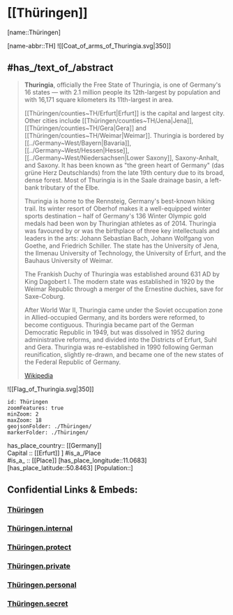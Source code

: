 ﻿---
has_id_wikidata: Q1205
location:
  - 50.8463
  - 11.0683
type: State
ISO3166-2: DE-TH
SpocWebEntityId: 36026
isDeleted: false
Confidential: public
tags:
  - geo/State
flag: "[[_Standards/WikiData/WD~flag of Thuringia]]"
head of government: "[[_Standards/WikiData/WD~Bodo Ramelow]]"
named after: "[[_Standards/WikiData/WD~Thuringii]]"
history of topic: "[[_Standards/WikiData/WD~history of Thuringia]]"
coat of arms: "[[_Standards/WikiData/WD~coat of arms of Thuringia]]"
language used:
  - "[[_Standards/WikiData/WD~Main-Franconian]]"
described by source:
  - "[[_Standards/WikiData/WD~Brockhaus and Efron Encyclopedic Dictionary]]"
  - "[[_Standards/WikiData/WD~Encyclopædia Britannica 11th edition]]"
  - "[[_Standards/WikiData/WD~Grosses vollständiges Universal-Lexicon Aller Wissenschafften und Künste]]"
  - "[[_Standards/WikiData/WD~The Nuttall Encyclopædia]]"
  - "[[_Standards/WikiData/WD~Granat Encyclopedic Dictionary]]"
  - "[[_Standards/WikiData/WD~Small Brockhaus and Efron Encyclopedic Dictionary]]"
legislative body:
  - "[[_Standards/WikiData/WD~Landtag of Thuringia]]"
highest point: "[[_Standards/WikiData/WD~Großer Beerberg]]"
instance of:
  - "[[_Standards/WikiData/WD~federated state of Germany]]"
member of:
  - "[[_Standards/WikiData/WD~Common Library Network]]"
highest judicial authority: "[[_Standards/WikiData/WD~Thuringian Constitutional Court]]"
archives at:
  - "[[_Standards/WikiData/WD~Hauptstaatsarchiv Weimar]]"
  - "[[_Standards/WikiData/WD~Thüringisches Staatsarchiv Gotha]]"
  - "[[_Standards/WikiData/WD~Thüringisches Staatsarchiv Meiningen]]"
main regulatory text: "[[_Standards/WikiData/WD~Constitution of the Free State of Thuringia]]"
topic's main Wikimedia portal: "[[_Standards/WikiData/WD~Portal:Thuringia]]"
demographics of topic: "[[_Standards/WikiData/WD~demographics of Thuringia]]"
category of people buried here: "[[_Standards/WikiData/WD~Q19776637]]"
follows: "[[_Standards/WikiData/WD~Thuringia]]"
office held by head of government: "[[_Standards/WikiData/WD~Minister-President of Thuringia]]"
economy of topic: "[[_Standards/WikiData/WD~economy of Thuringia]]"
award received: "[[_Standards/WikiData/WD~BigBrotherAwards]]"
pronunciation audio: http://commons.wikimedia.org/wiki/Special:FilePath/De-Th%C3%BCringen2.ogg
BHCL UUID:
  - 0d03f748-859b-4566-8258-edab6523f495
  - 2598ee24-8301-4849-8aa8-e900fcae2e23
  - dc952329-9112-408c-bfe3-d68f402c8f65
Mastodon address: thueringen@freistaat-thueringen.social
X username: thueringende
Mastodon instance URL: https://freistaat-thueringen.social
Facebook username: FreistaatThueringen
Instagram username: thueringen.de
ISNI: "0000000406294046"
privacy policy URL: https://thueringen.de/datenschutz
impressum URL: https://thueringen.de/impressum
email address: mailto:poststelle@tsk.thueringen.de
phone number: +49-361-573211500
contact page URL: https://staatskanzlei-thueringen.de/wir-ueber-uns/kontakt
coordinate location: Point(11.0 51.0)
budget: 13543780600
shares border with:
  - "[[_Standards/WikiData/WD~Bavaria]]"
  - "[[_Standards/WikiData/WD~Hesse]]"
  - "[[_Standards/WikiData/WD~Lower Saxony]]"
  - "[[_Standards/WikiData/WD~Saxony]]"
  - "[[_Standards/WikiData/WD~Saxony-Anhalt]]"
  - "[[_Standards/WikiData/WD~Lower Franconia]]"
contains the administrative territorial entity:
  - "[[_Standards/WikiData/WD~Erfurt]]"
  - "[[_Standards/WikiData/WD~Jena]]"
  - "[[_Standards/WikiData/WD~Gera]]"
  - "[[_Standards/WikiData/WD~Weimar]]"
  - "[[_Standards/WikiData/WD~Eisenach]]"
  - "[[_Standards/WikiData/WD~Nordhausen district]]"
  - "[[_Standards/WikiData/WD~Kyffhäuserkreis]]"
  - "[[_Standards/WikiData/WD~Eichsfeld]]"
  - "[[_Standards/WikiData/WD~Wartburgkreis]]"
  - "[[_Standards/WikiData/WD~Unstrut-Hainich-Kreis]]"
  - "[[_Standards/WikiData/WD~Landkreis Sömmerda]]"
  - "[[_Standards/WikiData/WD~Schmalkalden-Meiningen]]"
  - "[[_Standards/WikiData/WD~Gotha]]"
  - "[[_Standards/WikiData/WD~Sonneberg]]"
  - "[[_Standards/WikiData/WD~Landkreis Hildburghausen]]"
  - "[[_Standards/WikiData/WD~Ilm-Kreis]]"
  - "[[_Standards/WikiData/WD~Weimarer Land]]"
  - "[[_Standards/WikiData/WD~Landkreis Saalfeld-Rudolstadt]]"
  - "[[_Standards/WikiData/WD~Saale-Orla-Kreis]]"
  - "[[_Standards/WikiData/WD~Greiz]]"
  - "[[_Standards/WikiData/WD~Saale-Holzland-Kreis]]"
  - "[[_Standards/WikiData/WD~Altenburger Land]]"
  - "[[_Standards/WikiData/WD~Suhl]]"
capital: "[[_Standards/WikiData/WD~Erfurt]]"
located in time zone:
  - "[[_Standards/WikiData/WD~UTC+01:00]]"
  - "[[_Standards/WikiData/WD~Central European Time]]"
continent: "[[_Standards/WikiData/WD~Europe]]"
located in the administrative territorial entity: "[[_Standards/WikiData/WD~Germany]]"
country: "[[_Standards/WikiData/WD~Germany]]"
elevation above sea level: 266
replaces:
  - "[[_Standards/WikiData/WD~Erfurt District]]"
  - "[[_Standards/WikiData/WD~Gera District]]"
  - "[[_Standards/WikiData/WD~Halle District]]"
  - "[[_Standards/WikiData/WD~Leipzig District]]"
  - "[[_Standards/WikiData/WD~Suhl District]]"
German regional key: "16"
area: 16171
NUTS code:
  - DEG
  - DEG0
coat of arms image: http://commons.wikimedia.org/wiki/Special:FilePath/Coat%20of%20arms%20of%20Thuringia.svg
OmegaWiki Defined Meaning: "642943"
population: 2143145
Human Development Index: 0.9281216
inception: 1990-10-03T00:00:00Z
geoshape: http://commons.wikimedia.org/data/main/Data:Th%C3%BCringen.map
image: http://commons.wikimedia.org/wiki/Special:FilePath/Erfurt%20cathedral%20and%20severi%20church.jpg
flag image: http://commons.wikimedia.org/wiki/Special:FilePath/Flag%20of%20Thuringia.svg
locator map image: http://commons.wikimedia.org/wiki/Special:FilePath/Locator%20map%20Thuringia%20in%20Germany.svg
page banner: http://commons.wikimedia.org/wiki/Special:FilePath/Thuringia%20Wikivoyage%20banner.png
official website: https://thueringen.de/
Dewey Decimal Classification: 2--4322
Provenio UUID: c5ace3b5-6ab1-4053-affe-c667cc6da64c
ISO 3166-2 code: DE-TH
HASC:
  - DE.TH
FIPS 10-4 (countries and regions): GM15
Commons gallery: Thüringen
Commons category: Thuringia
Libris-URI: xv8b9bcg4kf5v11
native label:
  - Freistaat Thüringen
motto text:
  - Hier hat Zukunft Tradition
aliases:
  - Thuringia
---

# [[Thüringen]] 

[name::Thüringen] 

[name-abbr::TH] 
![[Coat_of_arms_of_Thuringia.svg|350]] 


## #has_/text_of_/abstract 

> **Thuringia**, officially the Free State of Thuringia, is one of Germany's 16 states — 
> with 2.1 million people its 12th-largest by population and 
> with 16,171 square kilometers its 11th-largest in area.
>
> [[Thüringen/counties~TH/Erfurt|Erfurt]] is the capital and largest city. Other cities include [[Thüringen/counties~TH/Jena|Jena]], [[Thüringen/counties~TH/Gera|Gera]] and [[Thüringen/counties~TH/Weimar|Weimar]]. 
> Thuringia is bordered by [[../Germany~West/Bayern|Bavaria]], [[../Germany~West/Hessen|Hesse]], [[../Germany~West/Niedersachsen|Lower Saxony]], Saxony-Anhalt, and Saxony. 
> It has been known as "the green heart of Germany" (das grüne Herz Deutschlands) 
> from the late 19th century due to its broad, dense forest. 
> Most of Thuringia is in the Saale drainage basin, a left-bank tributary of the Elbe.
>
> Thuringia is home to the Rennsteig, Germany's best-known hiking trail. 
> Its winter resort of Oberhof makes it a well-equipped winter sports destination – 
> half of Germany's 136 Winter Olympic gold medals had been won by Thuringian athletes as of 2014. 
> Thuringia was favoured by or was the birthplace of three key intellectuals and leaders in the arts: 
> Johann Sebastian Bach, Johann Wolfgang von Goethe, and Friedrich Schiller. 
> The state has the University of Jena, the Ilmenau University of Technology, 
> the University of Erfurt, and the Bauhaus University of Weimar.
>
> The Frankish Duchy of Thuringia was established around 631 AD by King Dagobert I. 
> The modern state was established in 1920 by the Weimar Republic 
> through a merger of the Ernestine duchies, save for Saxe-Coburg. 
> 
> After World War II, Thuringia came under the Soviet occupation zone in Allied-occupied Germany, 
> and its borders were reformed, to become contiguous. 
> Thuringia became part of the German Democratic Republic in 1949, 
> but was dissolved in 1952 during administrative reforms, 
> and divided into the Districts of Erfurt, Suhl and Gera. 
> Thuringia was re-established in 1990 following German reunification, 
> slightly re-drawn, and became one of the new states of the Federal Republic of Germany.
>
> [Wikipedia](https://en.wikipedia.org/wiki/Thuringia)

![[Flag_of_Thuringia.svg|350]] 

```leaflet
id: Thüringen
zoomFeatures: true 
minZoom: 2 
maxZoom: 18
geojsonFolder: ./Thüringen/
markerFolder: ./Thüringen/
```

has_place_country:: [[Germany]]  
Capital :: [[Erfurt]] ] 
#is_a_/Place  
#is_a_ :: [[Place]] 
[has_place_longitude::11.0683] 
[has_place_latitude::50.8463] 
[Population::] 



## Confidential Links & Embeds: 

### [Thüringen](/_public/Earth/Continent/Europe/Europe~Central/Germany/Germany~East/Thüringen.md) 

### [Thüringen.internal](/_internal/Earth/Continent/Europe/Europe~Central/Germany/Germany~East/Thüringen.internal.md) 

### [Thüringen.protect](/_protect/Earth/Continent/Europe/Europe~Central/Germany/Germany~East/Thüringen.protect.md) 

### [Thüringen.private](/_private/Earth/Continent/Europe/Europe~Central/Germany/Germany~East/Thüringen.private.md) 

### [Thüringen.personal](/_personal/Earth/Continent/Europe/Europe~Central/Germany/Germany~East/Thüringen.personal.md) 

### [Thüringen.secret](/_secret/Earth/Continent/Europe/Europe~Central/Germany/Germany~East/Thüringen.secret.md) 
